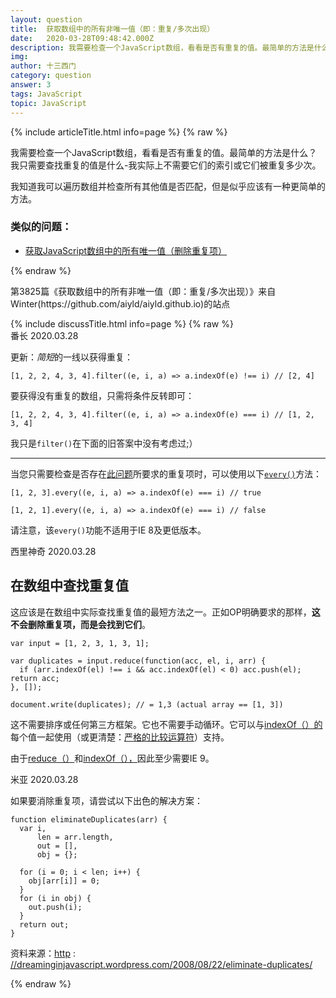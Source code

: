 ```yaml
---
layout: question
title:  获取数组中的所有非唯一值（即：重复/多次出现）
date:   2020-03-28T09:48:42.000Z
description: 我需要检查一个JavaScript数组，看看是否有重复的值。最简单的方法是什么？我只需要查找重复的值是什么-我实际上不需要它们的索引或它们被重复多少次。...
img: 
author: 十三西门
category: question
answer: 3
tags: JavaScript
topic: JavaScript
---
```

<div class="article-root">
  <div class="article">
    {% include articleTitle.html info=page %}
    {% raw %}
    <div class="article-content"><p><font style="vertical-align: inherit;"><font style="vertical-align: inherit;">我需要检查一个JavaScript数组，看看是否有重复的值。</font><font style="vertical-align: inherit;">最简单的方法是什么？</font><font style="vertical-align: inherit;">我只需要查找重复的值是什么-我实际上不需要它们的索引或它们被重复多少次。</font></font></p>

<p><font style="vertical-align: inherit;"><font style="vertical-align: inherit;">我知道我可以遍历数组并检查所有其他值是否匹配，但是似乎应该有一种更简单的方法。</font></font></p>

<h3><font style="vertical-align: inherit;"><font style="vertical-align: inherit;">类似的问题：</font></font></h3>

<ul>
<li><a href="https://stackoverflow.com/questions/1960473"><font style="vertical-align: inherit;"><font style="vertical-align: inherit;">获取JavaScript数组中的所有唯一值（删除重复项）</font></font></a></li>
</ul></div>
    {% endraw %}
  </div>
  <p class="winter_mark">第3825篇《获取数组中的所有非唯一值（即：重复/多次出现）》来自Winter(https://github.com/aiyld/aiyld.github.io)的站点</p>
  <div class="discuss-wrapper">
    {% include discussTitle.html info=page %}
    {% raw %}
    <div class="discuss-item">
        <div class="discuss-parent">
          <div class="discuss-meta">
            <span class="discuss-user">番长</span>
            <span class="discuss-time">2020.03.28</span>
          </div>
          <div class="discuss-comment"><p><font style="vertical-align: inherit;"><font style="vertical-align: inherit;">更新：</font></font><em><font style="vertical-align: inherit;"><font style="vertical-align: inherit;">简短</font></font></em><font style="vertical-align: inherit;"><font style="vertical-align: inherit;">的一线以获得重复：</font></font></p>

<pre class="lang-js prettyprint-override"><code>[1, 2, 2, 4, 3, 4].filter((e, i, a) =&gt; a.indexOf(e) !== i) // [2, 4]
</code></pre>

<p><font style="vertical-align: inherit;"><font style="vertical-align: inherit;">要获得没有重复的数组，只需将条件反转即可： </font></font></p>

<pre class="lang-js prettyprint-override"><code>[1, 2, 2, 4, 3, 4].filter((e, i, a) =&gt; a.indexOf(e) === i) // [1, 2, 3, 4]
</code></pre>

<p><font style="vertical-align: inherit;"><font style="vertical-align: inherit;">我只是</font></font><code>filter()</code><font style="vertical-align: inherit;"><font style="vertical-align: inherit;">在下面的旧答案中</font><font style="vertical-align: inherit;">没有考虑过</font><font style="vertical-align: inherit;">;）</font></font></p>

<hr>

<p><font style="vertical-align: inherit;"><font style="vertical-align: inherit;">当您只需要检查是否存在</font></font><a href="https://stackoverflow.com/questions/7376598/"><font style="vertical-align: inherit;"><font style="vertical-align: inherit;">此问题</font></font></a><font style="vertical-align: inherit;"><font style="vertical-align: inherit;">所要求的重复项时，</font><font style="vertical-align: inherit;">可以使用以下</font></font><code><a href="https://developer.mozilla.org/en/docs/Web/JavaScript/Reference/Global_Objects/Array/every" rel="noreferrer">every()</a></code><font style="vertical-align: inherit;"><font style="vertical-align: inherit;">方法：</font></font></p>

<pre><code>[1, 2, 3].every((e, i, a) =&gt; a.indexOf(e) === i) // true<font></font>
<font></font>
[1, 2, 1].every((e, i, a) =&gt; a.indexOf(e) === i) // false<font></font>
</code></pre>

<p><font style="vertical-align: inherit;"><font style="vertical-align: inherit;">请注意，该</font></font><code>every()</code><font style="vertical-align: inherit;"><font style="vertical-align: inherit;">功能不适用于IE 8及更低版本。</font></font></p></div>
        </div></div><div class="discuss-item">
        <div class="discuss-parent">
          <div class="discuss-meta">
            <span class="discuss-user">西里神奇</span>
            <span class="discuss-time">2020.03.28</span>
          </div>
          <div class="discuss-comment"><h2><font style="vertical-align: inherit;"><font style="vertical-align: inherit;">在数组中查找重复值</font></font></h2>

<p><font style="vertical-align: inherit;"><font style="vertical-align: inherit;">这应该是在数组中实际查找重复值的最短方法之一。</font><font style="vertical-align: inherit;">正如OP明确要求的那样，</font></font><strong><font style="vertical-align: inherit;"><font style="vertical-align: inherit;">这不会删除重复项，而是会找到它们</font></font></strong><font style="vertical-align: inherit;"><font style="vertical-align: inherit;">。</font></font></p>

<p></p><div class="snippet" data-lang="js" data-hide="false" data-console="false" data-babel="false">
<div class="snippet-code">
<pre class="snippet-code-js lang-js prettyprint-override"><code>var input = [1, 2, 3, 1, 3, 1];<font></font>
<font></font>
var duplicates = input.reduce(function(acc, el, i, arr) {<font></font>
  if (arr.indexOf(el) !== i &amp;&amp; acc.indexOf(el) &lt; 0) acc.push(el); return acc;<font></font>
}, []);<font></font>
<font></font>
document.write(duplicates); // = 1,3 (actual array == [1, 3])</code></pre>
</div>
</div>
<p></p>

<p><font style="vertical-align: inherit;"><font style="vertical-align: inherit;">这不需要排序或任何第三方框架。</font><font style="vertical-align: inherit;">它也不需要手动循环。</font><font style="vertical-align: inherit;">它可以与</font></font><a href="https://developer.mozilla.org/en/docs/Web/JavaScript/Reference/Global_Objects/Array/indexOf" rel="noreferrer"><font style="vertical-align: inherit;"><font style="vertical-align: inherit;">indexOf（）的</font></font></a><font style="vertical-align: inherit;"><font style="vertical-align: inherit;">每个值一起使用</font><font style="vertical-align: inherit;">（或更清楚：</font></font><a href="https://developer.mozilla.org/en-US/docs/Web/JavaScript/Reference/Operators/Comparison_Operators#Using_the_Equality_Operators" rel="noreferrer"><font style="vertical-align: inherit;"><font style="vertical-align: inherit;">严格的比较运算符</font></font></a><font style="vertical-align: inherit;"><font style="vertical-align: inherit;">）支持。</font></font></p>

<p><font style="vertical-align: inherit;"><font style="vertical-align: inherit;">由于</font></font><a href="https://developer.mozilla.org/en-US/docs/Web/JavaScript/Reference/Global_Objects/Array/Reduce" rel="noreferrer"><font style="vertical-align: inherit;"><font style="vertical-align: inherit;">reduce（）</font></font></a><font style="vertical-align: inherit;"><font style="vertical-align: inherit;">和</font></font><a href="https://developer.mozilla.org/en/docs/Web/JavaScript/Reference/Global_Objects/Array/indexOf" rel="noreferrer"><font style="vertical-align: inherit;"><font style="vertical-align: inherit;">indexOf（），</font></font></a><font style="vertical-align: inherit;"><font style="vertical-align: inherit;">因此至少需要IE 9。</font></font></p></div>
        </div></div><div class="discuss-item">
        <div class="discuss-parent">
          <div class="discuss-meta">
            <span class="discuss-user">米亚</span>
            <span class="discuss-time">2020.03.28</span>
          </div>
          <div class="discuss-comment"><p><font style="vertical-align: inherit;"><font style="vertical-align: inherit;">如果要消除重复项，请尝试以下出色的解决方案：</font></font></p>

<pre><code>function eliminateDuplicates(arr) {<font></font>
  var i,<font></font>
      len = arr.length,<font></font>
      out = [],<font></font>
      obj = {};<font></font>
<font></font>
  for (i = 0; i &lt; len; i++) {<font></font>
    obj[arr[i]] = 0;<font></font>
  }<font></font>
  for (i in obj) {<font></font>
    out.push(i);<font></font>
  }<font></font>
  return out;<font></font>
}<font></font>
</code></pre>

<p><font style="vertical-align: inherit;"><font style="vertical-align: inherit;">资料来源：</font><a href="http://dreaminginjavascript.wordpress.com/2008/08/22/eliminating-duplicates/" rel="noreferrer"><font style="vertical-align: inherit;">http</font></a><font style="vertical-align: inherit;"> :
 </font></font><a href="http://dreaminginjavascript.wordpress.com/2008/08/22/eliminating-duplicates/" rel="noreferrer"><font style="vertical-align: inherit;"><font style="vertical-align: inherit;">//dreaminginjavascript.wordpress.com/2008/08/22/eliminate-duplicates/</font></font></a></p></div>
        </div></div>
    {% endraw %}
  </div>
<div>
